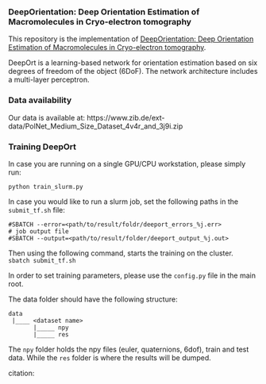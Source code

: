 <h3>DeepOrientation: Deep Orientation Estimation of Macromolecules in Cryo-electron tomography</h3>

This repository is the implementation of [DeepOrientation: Deep Orientation Estimation of Macromolecules in Cryo-electron tomography](https://www.biorxiv.org/content/10.1101/2024.07.12.603241v1).

DeepOrt is a learning-based network for orientation estimation based on six degrees of freedom of the object (6DoF).
The network architecture includes a multi-layer perceptron.

<h3>Data availability</h3>
Our data is available at: https://www.zib.de/ext-data/PolNet_Medium_Size_Dataset_4v4r_and_3j9i.zip

<h3>Training DeepOrt</h3>
In case you are running on a single GPU/CPU workstation, please simply run:

```python train_slurm.py```

In case you would like to run a slurm job, set the following paths in the ```submit_tf.sh``` file:
```# job error file
#SBATCH --error=<path/to/result/foldr/deeport_errors_%j.err>
# job output file
#SBATCH --output=<path/to/result/folder/deeport_output_%j.out>
```
Then using the following command, starts the training on the cluster.
``` sbatch submit_tf.sh```


In order to set training parameters, please use the ```config.py``` file in the main root.

The data folder should have the following structure:

```
data
 |____ <dataset name>
       |_____ npy
       |_____ res
```
The ```npy``` folder holds the npy files (euler, quaternions, 6dof), train and test data.
While the ```res``` folder is where the results will be dumped.

citation:

```
```

